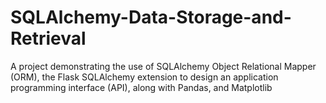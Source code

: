 # SQLAlchemy-Data-Storage-and-Retrieval
A project demonstrating the use of SQLAlchemy Object Relational Mapper (ORM), the Flask SQLAlchemy extension to design an application programming interface (API), along with Pandas, and Matplotlib
